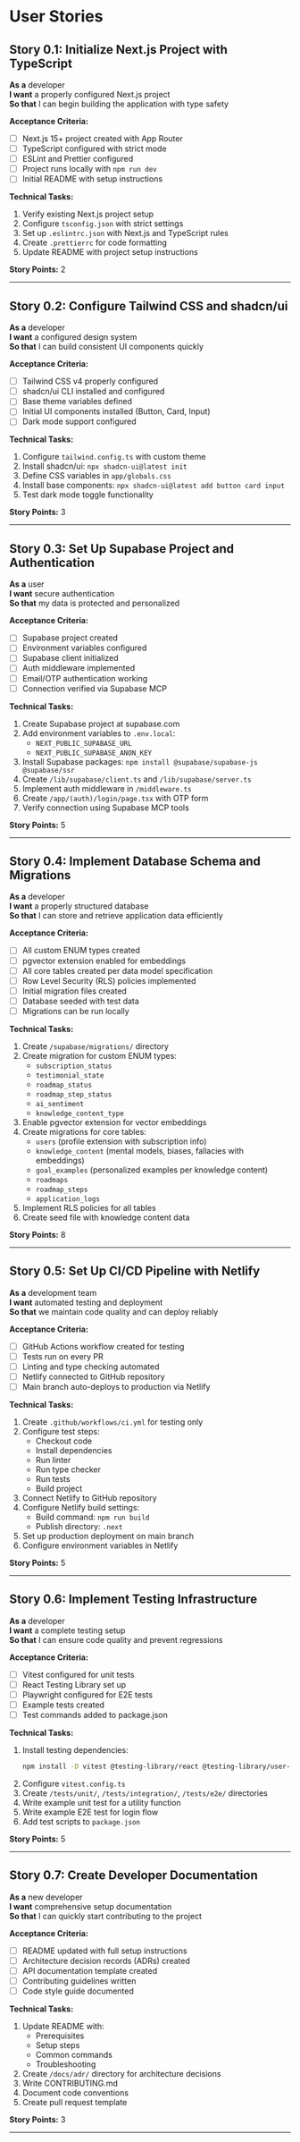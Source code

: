 # User Stories

## Story 0.1: Initialize Next.js Project with TypeScript

**As a** developer  
**I want** a properly configured Next.js project  
**So that** I can begin building the application with type safety

**Acceptance Criteria:**

- [ ] Next.js 15+ project created with App Router
- [ ] TypeScript configured with strict mode
- [ ] ESLint and Prettier configured
- [ ] Project runs locally with `npm run dev`
- [ ] Initial README with setup instructions

**Technical Tasks:**

1. Verify existing Next.js project setup
2. Configure `tsconfig.json` with strict settings
3. Set up `.eslintrc.json` with Next.js and TypeScript rules
4. Create `.prettierrc` for code formatting
5. Update README with project setup instructions

**Story Points:** 2

---

## Story 0.2: Configure Tailwind CSS and shadcn/ui

**As a** developer  
**I want** a configured design system  
**So that** I can build consistent UI components quickly

**Acceptance Criteria:**

- [ ] Tailwind CSS v4 properly configured
- [ ] shadcn/ui CLI installed and configured
- [ ] Base theme variables defined
- [ ] Initial UI components installed (Button, Card, Input)
- [ ] Dark mode support configured

**Technical Tasks:**

1. Configure `tailwind.config.ts` with custom theme
2. Install shadcn/ui: `npx shadcn-ui@latest init`
3. Define CSS variables in `app/globals.css`
4. Install base components: `npx shadcn-ui@latest add button card input`
5. Test dark mode toggle functionality

**Story Points:** 3

---

## Story 0.3: Set Up Supabase Project and Authentication

**As a** user  
**I want** secure authentication  
**So that** my data is protected and personalized

**Acceptance Criteria:**

- [ ] Supabase project created
- [ ] Environment variables configured
- [ ] Supabase client initialized
- [ ] Auth middleware implemented
- [ ] Email/OTP authentication working
- [ ] Connection verified via Supabase MCP

**Technical Tasks:**

1. Create Supabase project at supabase.com
2. Add environment variables to `.env.local`:
   - `NEXT_PUBLIC_SUPABASE_URL`
   - `NEXT_PUBLIC_SUPABASE_ANON_KEY`
3. Install Supabase packages: `npm install @supabase/supabase-js @supabase/ssr`
4. Create `/lib/supabase/client.ts` and `/lib/supabase/server.ts`
5. Implement auth middleware in `/middleware.ts`
6. Create `/app/(auth)/login/page.tsx` with OTP form
7. Verify connection using Supabase MCP tools

**Story Points:** 5

---

## Story 0.4: Implement Database Schema and Migrations

**As a** developer  
**I want** a properly structured database  
**So that** I can store and retrieve application data efficiently

**Acceptance Criteria:**

- [ ] All custom ENUM types created
- [ ] pgvector extension enabled for embeddings
- [ ] All core tables created per data model specification
- [ ] Row Level Security (RLS) policies implemented
- [ ] Initial migration files created
- [ ] Database seeded with test data
- [ ] Migrations can be run locally

**Technical Tasks:**

1. Create `/supabase/migrations/` directory
2. Create migration for custom ENUM types:
   - `subscription_status`
   - `testimonial_state`
   - `roadmap_status`
   - `roadmap_step_status`
   - `ai_sentiment`
   - `knowledge_content_type`
3. Enable pgvector extension for vector embeddings
4. Create migrations for core tables:
   - `users` (profile extension with subscription info)
   - `knowledge_content` (mental models, biases, fallacies with embeddings)
   - `goal_examples` (personalized examples per knowledge content)
   - `roadmaps`
   - `roadmap_steps`
   - `application_logs`
5. Implement RLS policies for all tables
6. Create seed file with knowledge content data

**Story Points:** 8

---

## Story 0.5: Set Up CI/CD Pipeline with Netlify

**As a** development team  
**I want** automated testing and deployment  
**So that** we maintain code quality and can deploy reliably

**Acceptance Criteria:**

- [ ] GitHub Actions workflow created for testing
- [ ] Tests run on every PR
- [ ] Linting and type checking automated
- [ ] Netlify connected to GitHub repository
- [ ] Main branch auto-deploys to production via Netlify

**Technical Tasks:**

1. Create `.github/workflows/ci.yml` for testing only
2. Configure test steps:
   - Checkout code
   - Install dependencies
   - Run linter
   - Run type checker
   - Run tests
   - Build project
3. Connect Netlify to GitHub repository
4. Configure Netlify build settings:
   - Build command: `npm run build`
   - Publish directory: `.next`
5. Set up production deployment on main branch
6. Configure environment variables in Netlify

**Story Points:** 5

---

## Story 0.6: Implement Testing Infrastructure

**As a** developer  
**I want** a complete testing setup  
**So that** I can ensure code quality and prevent regressions

**Acceptance Criteria:**

- [ ] Vitest configured for unit tests
- [ ] React Testing Library set up
- [ ] Playwright configured for E2E tests
- [ ] Example tests created
- [ ] Test commands added to package.json

**Technical Tasks:**

1. Install testing dependencies:
   ```bash
   npm install -D vitest @testing-library/react @testing-library/user-event @vitejs/plugin-react playwright
   ```
2. Configure `vitest.config.ts`
3. Create `/tests/unit/`, `/tests/integration/`, `/tests/e2e/` directories
4. Write example unit test for a utility function
5. Write example E2E test for login flow
6. Add test scripts to `package.json`

**Story Points:** 5

---

## Story 0.7: Create Developer Documentation

**As a** new developer  
**I want** comprehensive setup documentation  
**So that** I can quickly start contributing to the project

**Acceptance Criteria:**

- [ ] README updated with full setup instructions
- [ ] Architecture decision records (ADRs) created
- [ ] API documentation template created
- [ ] Contributing guidelines written
- [ ] Code style guide documented

**Technical Tasks:**

1. Update README with:
   - Prerequisites
   - Setup steps
   - Common commands
   - Troubleshooting
2. Create `/docs/adr/` directory for architecture decisions
3. Write CONTRIBUTING.md
4. Document code conventions
5. Create pull request template

**Story Points:** 3

---
